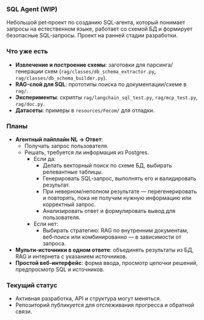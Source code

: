 ### SQL Agent (WIP)

Небольшой pet‑проект по созданию SQL‑агента, который понимает запросы на естественном языке, работает со схемой БД и формирует безопасные SQL‑запросы. Проект на ранней стадии разработки.

### Что уже есть
- **Извлечение и построение схемы**: заготовки для парсинга/генерации схем (`rag/classes/db_schema_extractor.py`, `rag/classes/db_schema_builder.py`).
- **RAG-слой для SQL**: прототипы поиска по документации/схеме в `rag/`.
- **Эксперименты**: скрипты `rag/langchain_sql_test.py`, `rag/mcp_test.py`, `rag/doc.py`.
- **Датасеты**: примеры в `resources/Fecom/` для отладки.

### Планы
- **Агентный пайплайн NL → Ответ**:
  - Получать запрос пользователя.
  - Решать, требуется ли информация из Postgres.
    - Если да:
      - Делать векторный поиск по схеме БД, выбирать релевантные таблицы.
      - Генерировать SQL‑запрос, выполнять его и валидировать результат.
      - При неверном/неполном результате — перегенерировать и повторять, пока не получим нужную информацию или корректный запрос.
      - Анализировать ответ и формулировать вывод для пользователя.
    - Если нет:
      - Выбирать стратегию: RAG по внутренним документам, веб‑поиск или комбинированно — в зависимости от запроса.
- **Мульти‑источники в одном ответе**: объединять результаты из БД, RAG и интернета с указанием источников.
- **Простой веб‑интерфейс**: форма ввода, просмотр цепочки решений, предпросмотр SQL и источников.

### Текущий статус
- Активная разработка, API и структура могут меняться.
- Репозиторий публикуется для отслеживания прогресса и обратной связи.

